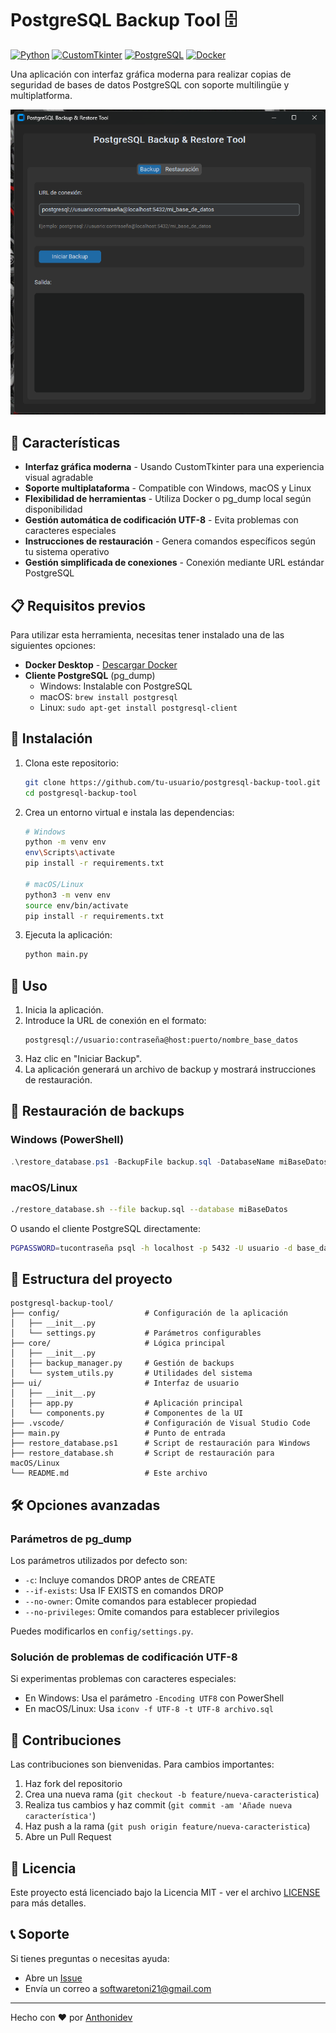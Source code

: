 # PostgreSQL Backup Tool 🗄️

[![Python](https://img.shields.io/badge/Python-3.7+-blue.svg)](https://www.python.org/downloads/)
[![CustomTkinter](https://img.shields.io/badge/CustomTkinter-5.0+-green.svg)](https://github.com/TomSchimansky/CustomTkinter)
[![PostgreSQL](https://img.shields.io/badge/PostgreSQL-Support-blue.svg)](https://www.postgresql.org/)
[![Docker](https://img.shields.io/badge/Docker-Compatible-blue.svg)](https://www.docker.com/)

Una aplicación con interfaz gráfica moderna para realizar copias de seguridad de bases de datos PostgreSQL con soporte multilingüe y multiplatforma.

![Captura de pantalla de PostgreSQL Backup Tool](./example/image.png)

## 🌟 Características

- **Interfaz gráfica moderna** - Usando CustomTkinter para una experiencia visual agradable
- **Soporte multiplataforma** - Compatible con Windows, macOS y Linux
- **Flexibilidad de herramientas** - Utiliza Docker o pg_dump local según disponibilidad
- **Gestión automática de codificación UTF-8** - Evita problemas con caracteres especiales
- **Instrucciones de restauración** - Genera comandos específicos según tu sistema operativo
- **Gestión simplificada de conexiones** - Conexión mediante URL estándar PostgreSQL

## 📋 Requisitos previos

Para utilizar esta herramienta, necesitas tener instalado una de las siguientes opciones:

- **Docker Desktop** - [Descargar Docker](https://www.docker.com/products/docker-desktop/)
- **Cliente PostgreSQL** (pg_dump)
  - Windows: Instalable con PostgreSQL
  - macOS: `brew install postgresql`
  - Linux: `sudo apt-get install postgresql-client`

## 🚀 Instalación

1. Clona este repositorio:
   ```bash
   git clone https://github.com/tu-usuario/postgresql-backup-tool.git
   cd postgresql-backup-tool
   ```

2. Crea un entorno virtual e instala las dependencias:
   ```bash
   # Windows
   python -m venv env
   env\Scripts\activate
   pip install -r requirements.txt

   # macOS/Linux
   python3 -m venv env
   source env/bin/activate
   pip install -r requirements.txt
   ```

3. Ejecuta la aplicación:
   ```bash
   python main.py
   ```

## 📝 Uso

1. Inicia la aplicación.
2. Introduce la URL de conexión en el formato:
   ```
   postgresql://usuario:contraseña@host:puerto/nombre_base_datos
   ```
3. Haz clic en "Iniciar Backup".
4. La aplicación generará un archivo de backup y mostrará instrucciones de restauración.

## 🔄 Restauración de backups

### Windows (PowerShell)

```powershell
.\restore_database.ps1 -BackupFile backup.sql -DatabaseName miBaseDatos
```

### macOS/Linux

```bash
./restore_database.sh --file backup.sql --database miBaseDatos
```

O usando el cliente PostgreSQL directamente:

```bash
PGPASSWORD=tucontraseña psql -h localhost -p 5432 -U usuario -d base_datos < backup.sql
```

## 🧩 Estructura del proyecto

```
postgresql-backup-tool/
├── config/                   # Configuración de la aplicación
│   ├── __init__.py
│   └── settings.py           # Parámetros configurables
├── core/                     # Lógica principal
│   ├── __init__.py
│   ├── backup_manager.py     # Gestión de backups
│   └── system_utils.py       # Utilidades del sistema
├── ui/                       # Interfaz de usuario
│   ├── __init__.py
│   ├── app.py                # Aplicación principal
│   └── components.py         # Componentes de la UI
├── .vscode/                  # Configuración de Visual Studio Code
├── main.py                   # Punto de entrada
├── restore_database.ps1      # Script de restauración para Windows
├── restore_database.sh       # Script de restauración para macOS/Linux
└── README.md                 # Este archivo
```

## 🛠️ Opciones avanzadas

### Parámetros de pg_dump

Los parámetros utilizados por defecto son:
- `-c`: Incluye comandos DROP antes de CREATE
- `--if-exists`: Usa IF EXISTS en comandos DROP
- `--no-owner`: Omite comandos para establecer propiedad
- `--no-privileges`: Omite comandos para establecer privilegios

Puedes modificarlos en `config/settings.py`.

### Solución de problemas de codificación UTF-8

Si experimentas problemas con caracteres especiales:

- En Windows: Usa el parámetro `-Encoding UTF8` con PowerShell
- En macOS/Linux: Usa `iconv -f UTF-8 -t UTF-8 archivo.sql`

## 🤝 Contribuciones

Las contribuciones son bienvenidas. Para cambios importantes:

1. Haz fork del repositorio
2. Crea una nueva rama (`git checkout -b feature/nueva-caracteristica`)
3. Realiza tus cambios y haz commit (`git commit -am 'Añade nueva característica'`)
4. Haz push a la rama (`git push origin feature/nueva-caracteristica`)
5. Abre un Pull Request

## 📄 Licencia

Este proyecto está licenciado bajo la Licencia MIT - ver el archivo [LICENSE](LICENSE) para más detalles.

## 📞 Soporte

Si tienes preguntas o necesitas ayuda:
- Abre un [Issue](https://github.com/anthonidev/backup-database-docker/issues)
- Envía un correo a [softwaretoni21@gmail.com](mailto:softwaretoni21@gmail.com)

---

Hecho con ❤️ por [Anthonidev](https://github.com/anthonidev)